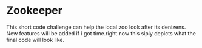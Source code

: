 # Zookeeper
 This short code challenge can help the local zoo look after its denizens.
New features will be added if i got time.right now this siply depicts what the final code will look like.
